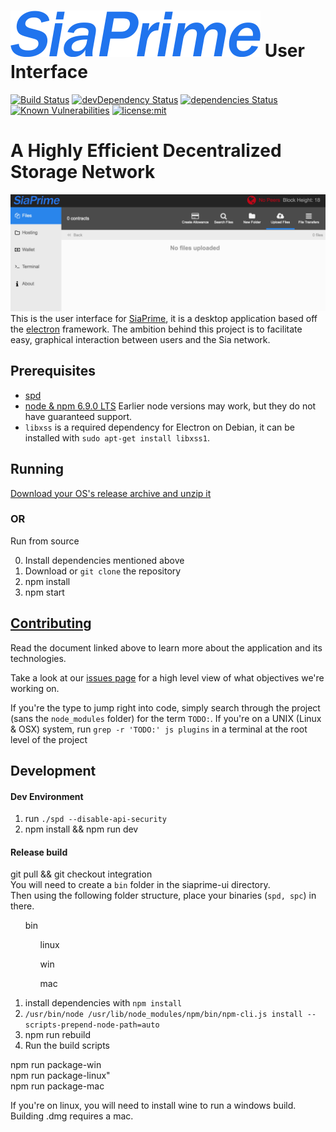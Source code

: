 # [![SiaPrime Logo](/assets/siaPrimeLogo.png)](https://siaprime.net/) User Interface

[![Build Status](https://travis-ci.org/NebulousLabs/SiaPrime-UI.svg?branch=master)](https://travis-ci.org/NebulousLabs/SiaPrime-UI)
[![devDependency Status](https://david-dm.org/NebulousLabs/SiaPrime-UI/dev-status.svg)](https://david-dm.org/NebulousLabs/SiaPrime-UI#info=devDependencies)
[![dependencies Status](https://david-dm.org/NebulousLabs/SiaPrime-UI.svg)](https://david-dm.org/NebulousLabs/SiaPrime-UI#info=dependencies)
[![Known Vulnerabilities](https://snyk.io/test/github/NebulousLabs/SiaPrime-UI/badge.svg)](https://snyk.io/test/github/NebulousLabs/SiaPrime-UI)
[![license:mit](https://img.shields.io/badge/license-mit-blue.svg)](https://opensource.org/licenses/MIT)

# A Highly Efficient Decentralized Storage Network

![A snapshot of the file library](/doc/assets/files.png)
This is the user interface for [SiaPrime](https://gitlab.com/SiaPrime/Sia), it
is a desktop application based off the
[electron](https://github.com/atom/electron) framework. The ambition behind
this project is to facilitate easy, graphical interaction between users and
the Sia network.

## Prerequisites

- [spd](https://gitlab.com/SiaPrime/Sia)
- [node & npm 6.9.0 LTS](https://nodejs.org/download/)
Earlier node versions may work, but they do not have guaranteed support.
- `libxss` is a required dependency for Electron on Debian, it can be installed with `sudo apt-get install libxss1`.

## Running

[Download your OS's release archive and unzip it](https://gitlab.com/SiaPrime/SiaPrime-UI/releases)

### OR

Run from source

0. Install dependencies mentioned above
1. Download or `git clone` the repository
2. npm install
3. npm start

## [Contributing](doc/Developers.md)

Read the document linked above to learn more about the application and its technologies.

Take a look at our [issues page](https://gitlab.com/SiaPrime/SiaPrime-UI/issues)
for a high level view of what objectives we're working on.

If you're the type to jump right into code, simply search through the project
(sans the `node_modules` folder) for the term `TODO:`. If you're on a UNIX
(Linux & OSX) system, run `grep -r 'TODO:' js plugins` in a terminal at the
root level of the project


## Development

#### Dev Environment
1. run `./spd --disable-api-security`
2. npm install && npm run dev

#### Release build
git pull && git checkout integration \
You will need to create a `bin` folder in the siaprime-ui directory. \
Then using the following folder structure, place your binaries (`spd, spc`) in there.

<ul>
bin
<ul>linux</ul>
<ul>win</ul>
<ul>mac</ul>
</ul>


1. install dependencies with `npm install` 
2. `/usr/bin/node /usr/lib/node_modules/npm/bin/npm-cli.js install --scripts-prepend-node-path=auto`
3. npm run rebuild
4. Run the build scripts

npm run package-win <br>
npm run package-linux"<br>
npm run package-mac

If you're on linux, you will need to install wine to run a windows build. <br>
Building .dmg requires a mac.

